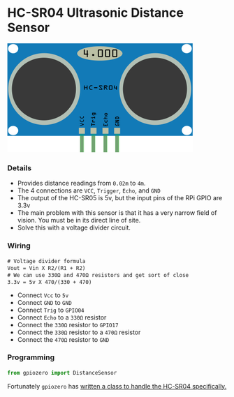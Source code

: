 # HC-SR04 Ultrasonic Distance Sensor

![Raspberry Pi](https://raw.githubusercontent.com/herereadthis/lutra/master/resources/images/hc_sr04_425x250.png)

### Details

* Provides distance readings from `0.02m` to `4m`.
* The 4 connections are `VCC`, `Trigger`, `Echo`, and `GND`
* The output of the HC-SR05 is 5v, but the input pins of the RPi GPIO are 3.3v
* The main problem with this sensor is that it has a very narrow field of vision. You must be in its direct line of site.
* Solve this with a voltage divider circuit.

### Wiring

```
# Voltage divider formula
Vout = Vin X R2/(R1 + R2)
# We can use 330Ω and 470Ω resistors and get sort of close
3.3v = 5v X 470/(330 + 470)

```

* Connect `Vcc` to `5v`
* Connect `GND` to `GND`
* Connect `Trig` to `GPIO04`
* Connect `Echo` to a `330Ω` resistor
* Connect the `330Ω` resistor to `GPIO17`
* Connect the `330Ω` resistor to a `470Ω` resistor
* Connect the `470Ω` resistor to `GND`

### Programming

```python
from gpiozero import DistanceSensor
```

Fortunately `gpiozero` has [written a class to handle the HC-SR04 specifically.](https://gpiozero.readthedocs.io/en/stable/api_input.html#distance-sensor-hc-sr04)